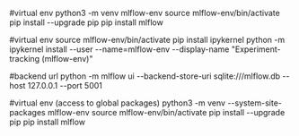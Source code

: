 #virtual env
python3 -m venv mlflow-env
source mlflow-env/bin/activate
pip install --upgrade pip
pip install mlflow

#virtual env 
source mlflow-env/bin/activate
pip install ipykernel
python -m ipykernel install --user --name=mlflow-env --display-name "Experiment-tracking (mlflow-env)"

#backend url
python -m mlflow ui --backend-store-uri sqlite:///mlflow.db --host 127.0.0.1 --port 5001

#virtual env (access to global packages)
python3 -m venv --system-site-packages mlflow-env
source mlflow-env/bin/activate
pip install --upgrade pip
pip install mlflow